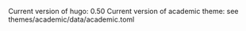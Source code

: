 Current version of hugo: 0.50
Current version of academic theme: see themes/academic/data/academic.toml
